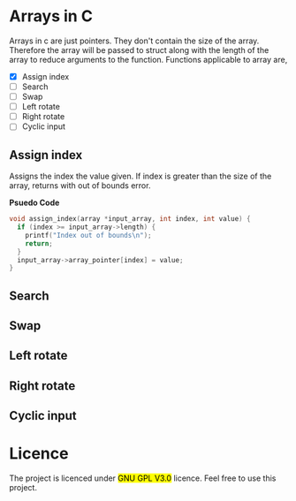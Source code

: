 # Arrays in C
Arrays in c are just pointers. They don't contain the size of the array. Therefore the array will be passed to struct along with the length of the array to reduce arguments
to the function. Functions applicable to array are,

- [x] Assign index
- [ ] Search
- [ ] Swap
- [ ] Left rotate
- [ ] Right rotate
- [ ] Cyclic input
## Assign index
Assigns the index the value given. If index is greater than the size of the array, returns with out of bounds error.

__Psuedo Code__
```c
void assign_index(array *input_array, int index, int value) {
  if (index >= input_array->length) {
    printf("Index out of bounds\n");
    return;
  }
  input_array->array_pointer[index] = value;
}
```
## Search
## Swap
## Left rotate
## Right rotate
## Cyclic input
# Licence
The project is licenced under <mark> GNU GPL V3.0</mark> licence. Feel free to use this project.
